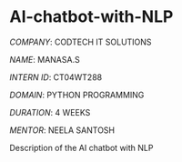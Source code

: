 # AI-chatbot-with-NLP

*COMPANY*: CODTECH IT SOLUTIONS

*NAME*: MANASA.S

*INTERN ID*: CT04WT288

*DOMAIN*: PYTHON PROGRAMMING

*DURATION*: 4 WEEKS

*MENTOR*: NEELA SANTOSH

Description of the AI chatbot with NLP 

